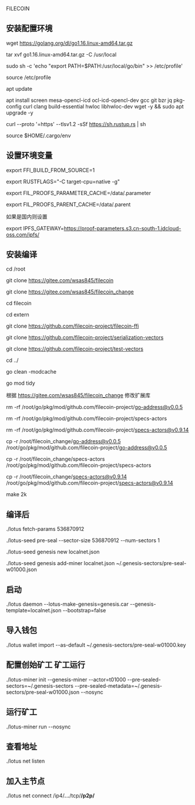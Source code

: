 FILECOIN


## 安装配置环境

wget https://golang.org/dl/go1.16.linux-amd64.tar.gz

tar xvf go1.16.linux-amd64.tar.gz  -C  /usr/local

sudo sh -c 'echo "export PATH=$PATH:/usr/local/go/bin" >> /etc/profile'

source /etc/profile

apt update

apt install screen mesa-opencl-icd ocl-icd-opencl-dev gcc git bzr jq pkg-config curl clang build-essential hwloc libhwloc-dev wget -y && sudo apt upgrade -y


curl --proto '=https' --tlsv1.2 -sSf https://sh.rustup.rs | sh

source $HOME/.cargo/env


## 设置环境变量

export FFI_BUILD_FROM_SOURCE=1 

export RUSTFLAGS="-C target-cpu=native -g"

export FIL_PROOFS_PARAMETER_CACHE=/data/.parameter 

export FIL_PROOFS_PARENT_CACHE=/data/.parent

如果是国内则设置

export IPFS_GATEWAY=https://proof-parameters.s3.cn-south-1.jdcloud-oss.com/ipfs/


## 安装编译

cd /root

git clone https://gitee.com/wsas845/filecoin

git clone https://gitee.com/wsas845/filecoin_change

cd filecoin

cd extern 

git clone https://github.com/filecoin-project/filecoin-ffi

git clone https://github.com/filecoin-project/serialization-vectors

git clone https://github.com/filecoin-project/test-vectors

cd ../

go clean -modcache

go mod tidy  

根据 https://gitee.com/wsas845/filecoin_change 修改扩展库

rm -rf /root/go/pkg/mod/github.com/filecoin-project/go-address@v0.0.5

rm -rf /root/go/pkg/mod/github.com/filecoin-project/specs-actors

rm -rf /root/go/pkg/mod/github.com/filecoin-project/specs-actors@v0.9.14

cp -r /root/filecoin_change/go-address@v0.0.5 /root/go/pkg/mod/github.com/filecoin-project/go-address@v0.0.5

cp -r /root/filecoin_change/specs-actors /root/go/pkg/mod/github.com/filecoin-project/specs-actors

cp -r /root/filecoin_change/specs-actors@v0.9.14 /root/go/pkg/mod/github.com/filecoin-project/specs-actors@v0.9.14

make 2k


## 编译后

./lotus fetch-params 536870912

./lotus-seed pre-seal --sector-size 536870912 --num-sectors 1

./lotus-seed genesis new localnet.json 

./lotus-seed genesis add-miner localnet.json ~/.genesis-sectors/pre-seal-w01000.json


## 启动

./lotus daemon --lotus-make-genesis=genesis.car --genesis-template=localnet.json --bootstrap=false


## 导入钱包

./lotus wallet import --as-default ~/.genesis-sectors/pre-seal-w01000.key


## 配置创始矿工 矿工运行

./lotus-miner init --genesis-miner --actor=t01000 --pre-sealed-sectors=~/.genesis-sectors --pre-sealed-metadata=~/.genesis-sectors/pre-seal-w01000.json --nosync


## 运行矿工

./lotus-miner run --nosync


## 查看地址

./lotus net listen

## 加入主节点

./lotus net connect /ip4/***.***.***.***/tcp/****/p2p/****
